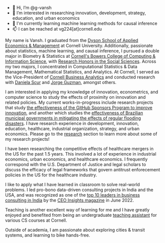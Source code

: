 - 👋 Hi, I’m @g-vansh
- 👀 I’m interested in researching innovation, development, strategy, education, and urban economics
- 🌱 I'm currently learning machine learning methods for causal inference
- 📫 I can be reached at vg224\[at\]cornell.edu 

My name is Vansh. I graduated from the [Dyson School of Applied Economics & Management](https://dyson.cornell.edu/) at Cornell University. Additionally, passionate about statistics, machine learning, and causal inference, I pursued a double major in Biometry & Statistics at [Cornell's Bowers College of Computing & Information Science](https://cis.cornell.edu/), with [Research Honors in the Social Sciences](https://cals.cornell.edu/undergraduate-students/student-research/research-honors-program). Across my two majors, I concentrated in Computational Statistics & Data Management, Mathematical Statistics, and Analytics. At Cornell, I served as the Vice-President of [Cornell Business Analytics](https://www.cornellbusinessanalytics.com/) and conducted research with [Daniela Scur](https://www.danielascur.com/) and [Jorge Guzman](https://business.columbia.edu/faculty/people/jorge-guzman), amongst others.

I am interested in applying my knowledge of innovation, econometrics, and computer science to study the effects of proximity on innovation and related policies. My current works-in-progress include research projects that study [the effectiveness of the GitHub Sponsors Program to improve innovation](https://www.nber.org/papers/w31668), and another which studies the [effectiveness of Brazilian municipal governments in mitigating the effects of regular flooding disasters](https://www.vansh-gupta.com/publications/Diario-Municipal). I have research experience in development, innovation, education, healthcare, industrial organization, strategy, and urban economics. Please go to the [research](https://www.vansh-gupta.com/publications/) section to learn more about some of my research projects!

I have been researching the competitive effects of healthcare mergers in the US for the past 1.5 years. This involved a lot of experience in industrial economics, urban economics, and healthcare economics. I frequently correspond with the U.S. Department of Justice and legal scholars to discuss the efficacy of legal frameworks that govern antitrust enforecement policies in the US for the healthcare industry.  

I like to apply what I have learned in classroom to solve real-world problems. I led pro-bono data-driven consulting projects in India and the USA, and was recognized as one of the [top 10 leaders in business consulting in India](https://www.ceoinsightsindia.com/magazines/leaders-in-business-consultants-june-2022/#page=42) by the [CEO Insights magazine](https://www.ceoinsightsindia.com/) in June 2022. 

Teaching is another excellent way of learning for me and I have greatly enjoyed and benefited from being an undergraduate [teaching assistant](https://www.vansh-gupta.com/teaching/) for various CS courses at Cornell.

Outside of academia, I am passionate about exploring cities & transit systems, and learning to bike hands-free. 

<!---
g-vansh/g-vansh is a ✨ special ✨ repository because its `README.md` (this file) appears on your GitHub profile.
You can click the Preview link to take a look at your changes.
--->
